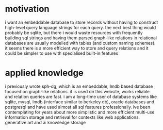 # motivation
i want an embeddable database to store records without having to construct high-level query language strings for each query. the next best thing would probably be sqlite, but there i would waste resources with frequently building sql strings and having them parsed
graph-like relations in relational databases are usually modelled with tables (and custom naming schemes). it seems there is a more efficient way to store and query relations and it could be simpler to use with specialised built-in features
# applied knowledge
  i previously wrote sph-dg, which is an embeddable, lmdb based database focused on graph-like relations. it is used on this website, works reliable and relation queries are fast. i am a long-time user of database systems like sqlite, mysql, lmdb (interface similar to berkeley db), oracle databases and postgresql and have used almost all sql features professionally. ive been contemplating for years about more simplistic and more efficient multi-use information storage and retrieval for contexts like web applications, generative art and ai knowledge storage
